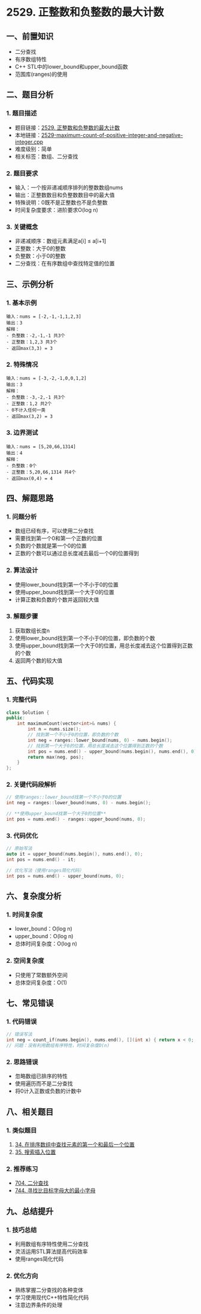 # 2529. 正整数和负整数的最大计数

## 一、前置知识
- 二分查找
- 有序数组特性
- C++ STL中的lower_bound和upper_bound函数
- 范围库(ranges)的使用

## 二、题目分析

### 1. 题目描述
- 题目链接：[2529. 正整数和负整数的最大计数](https://leetcode.cn/problems/maximum-count-of-positive-integer-and-negative-integer/description/)
- 本地链接：[2529-maximum-count-of-positive-integer-and-negative-integer.cpp](../Algorithm/LeetCode/All/2529-maximum-count-of-positive-integer-and-negative-integer.cpp)
- 难度级别：简单
- 相关标签：数组、二分查找

### 2. 题目要求
- 输入：一个按非递减顺序排列的整数数组nums
- 输出：正整数数目和负整数数目中的最大值
- 特殊说明：0既不是正整数也不是负整数
- 时间复杂度要求：进阶要求O(log n)

### 3. 关键概念
- 非递减顺序：数组元素满足a[i] ≤ a[i+1]
- 正整数：大于0的整数
- 负整数：小于0的整数
- 二分查找：在有序数组中查找特定值的位置

## 三、示例分析

### 1. 基本示例
```
输入：nums = [-2,-1,-1,1,2,3]
输出：3
解释：
- 负整数：-2,-1,-1 共3个
- 正整数：1,2,3 共3个
- 返回max(3,3) = 3
```

### 2. 特殊情况
```
输入：nums = [-3,-2,-1,0,0,1,2]
输出：3
解释：
- 负整数：-3,-2,-1 共3个
- 正整数：1,2 共2个
- 0不计入任何一类
- 返回max(3,2) = 3
```

### 3. 边界测试
```
输入：nums = [5,20,66,1314]
输出：4
解释：
- 负整数：0个
- 正整数：5,20,66,1314 共4个
- 返回max(0,4) = 4
```

## 四、解题思路

### 1. 问题分析
- 数组已经有序，可以使用二分查找
- 需要找到第一个0和第一个正数的位置
- 负数的个数就是第一个0的位置
- 正数的个数可以通过总长度减去最后一个0的位置得到

### 2. 算法设计
- 使用lower_bound找到第一个不小于0的位置
- 使用upper_bound找到第一个大于0的位置
- 计算正数和负数的个数并返回较大值

### 3. 解题步骤
1. 获取数组长度n
2. 使用lower_bound找到第一个不小于0的位置，即负数的个数
3. 使用upper_bound找到第一个大于0的位置，用总长度减去这个位置得到正数的个数
4. 返回两个数的较大值

## 五、代码实现

### 1. 完整代码
```cpp
class Solution {
public:
    int maximumCount(vector<int>& nums) {
        int n = nums.size();
        // 找到第一个不小于0的位置，即负数的个数
        int neg = ranges::lower_bound(nums, 0) - nums.begin();
        // 找到第一个大于0的位置，用总长度减去这个位置得到正数的个数
        int pos = nums.end() - upper_bound(nums.begin(), nums.end(), 0);
        return max(neg, pos);
    }
};
```

### 2. 关键代码段解析
```cpp
// 使用ranges::lower_bound找第一个不小于0的位置
int neg = ranges::lower_bound(nums, 0) - nums.begin();

// **使用upper_bound找第一个大于0的位置**
int pos = nums.end() - ranges::upper_bound(nums, 0);
```

### 3. 代码优化
```cpp
// 原始写法
auto it = upper_bound(nums.begin(), nums.end(), 0);
int pos = nums.end() - it;

// 优化写法（使用ranges简化代码）
int pos = nums.end() - upper_bound(nums, 0);
```

## 六、复杂度分析

### 1. 时间复杂度
- lower_bound：O(log n)
- upper_bound：O(log n)
- 总体时间复杂度：O(log n)

### 2. 空间复杂度
- 只使用了常数额外空间
- 总体空间复杂度：O(1)

## 七、常见错误

### 1. 代码错误
```cpp
// 错误写法
int neg = count_if(nums.begin(), nums.end(), [](int x) { return x < 0; });
// 问题：没有利用数组有序特性，时间复杂度O(n)
```

### 2. 思路错误
- 忽略数组已排序的特性
- 使用遍历而不是二分查找
- 将0计入正数或负数的计数中

## 八、相关题目

### 1. 类似题目
1. [34. 在排序数组中查找元素的第一个和最后一个位置](https://leetcode.cn/problems/find-first-and-last-position-of-element-in-sorted-array/)
2. [35. 搜索插入位置](https://leetcode.cn/problems/search-insert-position/)

### 2. 推荐练习
- [704. 二分查找](https://leetcode.cn/problems/binary-search/)
- [744. 寻找比目标字母大的最小字母](https://leetcode.cn/problems/find-smallest-letter-greater-than-target/)

## 九、总结提升

### 1. 技巧总结
- 利用数组有序特性使用二分查找
- 灵活运用STL算法提高代码效率
- 使用ranges简化代码

### 2. 优化方向
- 熟练掌握二分查找的各种变体
- 学习使用现代C++特性简化代码
- 注意边界条件的处理
